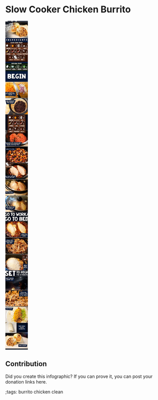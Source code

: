# Slow Cooker Chicken Burrito

![](fitpics/slow-cooker-chicken-burrito.webp)

## Contribution

Did you create this infographic? If you can prove it, you can post your donation links here. 

;tags: burrito chicken clean
